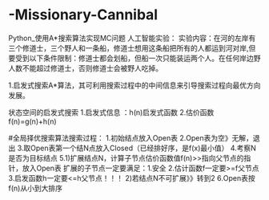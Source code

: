 # -Missionary-Cannibal
Python_使用A*搜索算法实现MC问题
人工智能实验：
实验内容：在河的左岸有三个修道士，三个野人和一条船，修道士想用这条船把所有的人都运到河对岸,但要受到以下条件限制：修道士都会划船，但船一次只能装运两个人。在任何岸边野人数不能超过修道士，否则修道士会被野人吃掉。

1.启发式搜索A*算法，其可利用搜索过程中的中间信息来引导搜索过程向最优方向发展。

状态空间的启发式搜索
1.启发式信息 ：h(n)启发式函数
2.估价函数 f(n)=g(n)+h(n)

#全局择优搜索算法搜索过程：
1.初始结点放入Open表
2.Open表为空》无解，退出
3.取Open表第一个结N点放入Closed（已经排好序，是f(x)最小值）
4.考察N是否为目标结点
5.1)扩展结点N，计算子节点估价函数值f(n)>>指向父节点的指针，放入Open表
扩展的子节点一定要满足：1.安全 2.估计函数f一定要>=f父节点 
3.启发函数h一定要<=h父节点！！！
2)若结点N不可扩展》》转到2
6.Open表按f(n)从小到大排序
